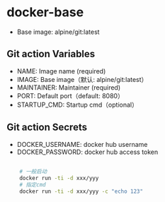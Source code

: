 # docker-base

- Base image: alpine/git:latest

## Git action Variables

- NAME: Image name (required)
- IMAGE: Base image（默认: alpine/git:latest）
- MAINTAINER: Maintainer (required)
- PORT: Default port（default: 8080）
- STARTUP_CMD: Startup cmd（optional）

## Git action Secrets

- DOCKER_USERNAME: docker hub username
- DOCKER_PASSWORD: docker hub access token

## 

```sh
    # 一般启动
    docker run -ti -d xxx/yyy
    # 指定cmd
    docker run -ti -d xxx/yyy -c "echo 123"
```


